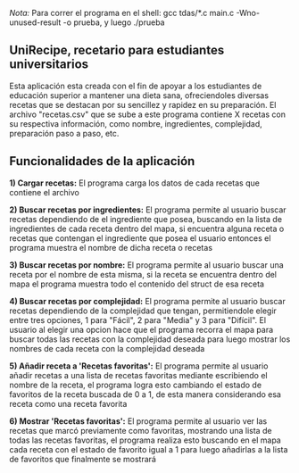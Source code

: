 *Nota:* Para correr el programa en el shell: gcc tdas/*.c main.c -Wno-unused-result -o prueba, y luego ./prueba

## UniRecipe, recetario para estudiantes universitarios

Esta aplicación esta creada con el fin de apoyar a los estudiantes de educación superior a mantener una dieta sana, ofreciendoles diversas recetas que se destacan por su sencillez y rapidez en su preparación. El archivo "recetas.csv" que se sube a este programa contiene X recetas con su respectiva información, como nombre, ingredientes, complejidad, preparación paso a paso, etc.

## Funcionalidades de la aplicación
**1) Cargar recetas:** El programa carga los datos de cada recetas que contiene el archivo  

**2) Buscar recetas por ingredientes:** El programa permite al usuario buscar recetas dependiendo de el ingrediente que posea, buscando en la lista de ingredientes de cada receta dentro del mapa, si encuentra alguna receta o recetas que contengan el ingrediente que posea el usuario entonces el programa muestra el nombre de dicha receta o recetas

**3) Buscar recetas por nombre:** El programa permite al usuario buscar una receta por el nombre de esta misma, si la receta se encuentra dentro del mapa el programa muestra todo el contenido del struct de esa receta

**4) Buscar recetas por complejidad:** El programa permite al usuario buscar recetas dependiendo de la complejidad que tengan, permitiendole elegir entre tres opciones, 1 para "Fácil", 2 para "Media" y 3 para "Difícil". El usuario al elegir una opcion hace que el programa recorra el mapa para buscar todas las recetas con la complejidad deseada para luego mostrar los nombres de cada receta con la complejidad deseada

**5) Añadir receta a 'Recetas favoritas':** El programa permite al usuario añadir recetas a una lista de recetas favoritas mediante escribiendo el nombre de la receta, el programa logra esto cambiando el estado de favoritos de la receta buscada de 0 a 1, de esta manera considerando esa receta como una receta favorita 

**6) Mostrar 'Recetas favoritas':** El programa permite al usuario ver las recetas que marcó previamente como favoritas, mostrando una lista de todas las recetas favoritas, el programa realiza esto buscando en el mapa cada receta con el estado de favorito igual a 1 para luego añadirlas a la lista de favoritos que finalmente se mostrará 
